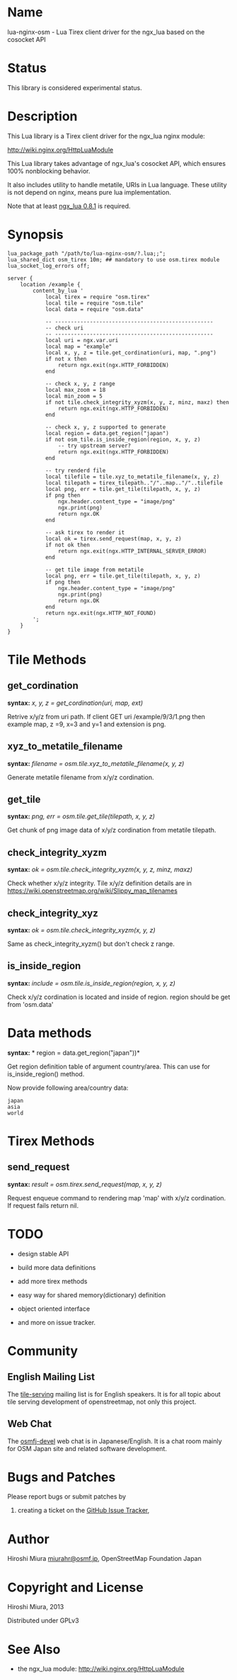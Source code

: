 Name
====

lua-nginx-osm - Lua Tirex client driver for the ngx_lua based on the cosocket API

Status
======

This library is considered experimental status.

Description
===========

This Lua library is a Tirex client driver for the ngx_lua nginx module:

http://wiki.nginx.org/HttpLuaModule

This Lua library takes advantage of ngx_lua's cosocket API, which ensures 
100% nonblocking behavior.

It also includes utility to handle metatile, URIs in Lua language.
These utility is not depend on nginx, means pure lua implementation.

Note that at least [ngx_lua 0.8.1](https://github.com/chaoslawful/lua-nginx-module/tags) is required.

Synopsis
========

    lua_package_path "/path/to/lua-nginx-osm/?.lua;;";
    lua_shared_dict osm_tirex 10m; ## mandatory to use osm.tirex module
    lua_socket_log_errors off;

    server {
        location /example {
            content_by_lua '
                local tirex = require "osm.tirex"
                local tile = require "osm.tile"
                local data = require "osm.data"
                
                -- --------------------------------------------------
                -- check uri
                -- --------------------------------------------------
                local uri = ngx.var.uri
                local map = "example"
                local x, y, z = tile.get_cordination(uri, map, ".png")
                if not x then
                    return ngx.exit(ngx.HTTP_FORBIDDEN)
                end
                
                -- check x, y, z range
                local max_zoom = 18
                local min_zoom = 5
                if not tile.check_integrity_xyzm(x, y, z, minz, maxz) then
                    return ngx.exit(ngx.HTTP_FORBIDDEN)
                end
                
                -- check x, y, z supported to generate
                local region = data.get_region("japan")
                if not osm_tile.is_inside_region(region, x, y, z)
                    -- try upstream server?
                    return ngx.exit(ngx.HTTP_FORBIDDEN)
                end
                
                -- try renderd file
                local tilefile = tile.xyz_to_metatile_filename(x, y, z)
                local tilepath = tirex_tilepath.."/"..map.."/"..tilefile
                local png, err = tile.get_tile(tilepath, x, y, z)
                if png then
                    ngx.header.content_type = "image/png"
                    ngx.print(png)
                    return ngx.OK
                end
    
                -- ask tirex to render it
                local ok = tirex.send_request(map, x, y, z)
                if not ok then
                    return ngx.exit(ngx.HTTP_INTERNAL_SERVER_ERROR)
                end

                -- get tile image from metatile
                local png, err = tile.get_tile(tilepath, x, y, z)
                if png then
                    ngx.header.content_type = "image/png"
                    ngx.print(png)
                    return ngx.OK
                end
                return ngx.exit(ngx.HTTP_NOT_FOUND)
            ';
        }
    }

Tile Methods
=======

get_cordination
-----------------

**syntax:** *x, y, z = get_cordination(uri, map, ext)*

Retrive x/y/z from uri path.
If client GET uri   /example/9/3/1.png   then example map, z =9, x=3 and y=1
and extension is png.

xyz_to_metatile_filename
-------------------------

**syntax:** *filename = osm.tile.xyz_to_metatile_filename(x, y, z)*

Generate metatile filename from x/y/z cordination.
 
get_tile
--------

**syntax:** *png, err = osm.tile.get_tile(tilepath, x, y, z)*

Get chunk of png image data of x/y/z cordination from metatile tilepath.

check_integrity_xyzm
----------------------

**syntax:** *ok = osm.tile.check_integrity_xyzm(x, y, z, minz, maxz)*

Check whether x/y/z integrity.
Tile x/y/z definition details are in
   https://wiki.openstreetmap.org/wiki/Slippy_map_tilenames

check_integrity_xyz
----------------------

**syntax:** *ok = osm.tile.check_integrity_xyzm(x, y, z)*

Same as check_integrity_xyzm() but don't check z range.

is_inside_region
--------

**syntax:** *include = osm.tile.is_inside_region(region, x, y, z)*

Check x/y/z cordination is located and inside of region.
region should be get from 'osm.data'


Data methods
============

**syntax:** * region = data.get_region("japan"))*
 
Get region definition table of argument country/area.
This can use for is_inside_region() method.

Now provide following area/country data:

    japan
    asia
    world


Tirex Methods
=======

send_request
-------------

**syntax:** *result = osm.tirex.send_request(map, x, y, z)*

Request enqueue command to rendering map 'map' with x/y/z cordination.
If request fails return nil.


TODO
====

* design stable API

* build more data definitions

* add more tirex methods

* easy way for shared memory(dictionary) definition

* object oriented interface

* and more on issue tracker.


Community
=========

English Mailing List
--------------------

The [tile-serving](https://lists.openstreetmap.org/lists/tile-serving) mailing list is for English speakers.
It is for all topic about tile serving development of openstreetmap, not only this project.

Web Chat 
--------------------

The [osmfj-devel](http://lingr.com/signup?letmein=osmfj_devel) web chat is in Japanese/English.
It is a chat room mainly for OSM Japan site and related software development.


Bugs and Patches
================

Please report bugs or submit patches by

1. creating a ticket on the [GitHub Issue Tracker](http://github.com/miurahr/lua-nginx-osm/issues),

Author
======

Hiroshi Miura <miurahr@osmf.jp>, OpenStreetMap Foundation Japan

Copyright and License
=====================

Hiroshi Miura, 2013 

Distributed under GPLv3

See Also
========
* the ngx_lua module: http://wiki.nginx.org/HttpLuaModule


